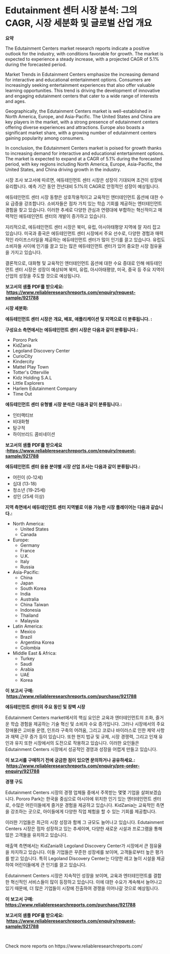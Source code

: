 <p><h1>Edutainment 센터 시장 분석: 그의 CAGR, 시장 세분화 및 글로벌 산업 개요</h1></p><p><strong>요약</strong></p>
<p><p>The Edutainment Centers market research reports indicate a positive outlook for the industry, with conditions favorable for growth. The market is expected to experience a steady increase, with a projected CAGR of 5.1% during the forecasted period. </p><p>Market Trends in Edutainment Centers emphasize the increasing demand for interactive and educational entertainment options. Consumers are increasingly seeking entertainment experiences that also offer valuable learning opportunities. This trend is driving the development of innovative and engaging edutainment centers that cater to a wide range of interests and ages.</p><p>Geographically, the Edutainment Centers market is well-established in North America, Europe, and Asia-Pacific. The United States and China are key players in the market, with a strong presence of edutainment centers offering diverse experiences and attractions. Europe also boasts a significant market share, with a growing number of edutainment centers gaining popularity among consumers. </p><p>In conclusion, the Edutainment Centers market is poised for growth thanks to increasing demand for interactive and educational entertainment options. The market is expected to expand at a CAGR of 5.1% during the forecasted period, with key regions including North America, Europe, Asia-Pacific, the United States, and China driving growth in the industry.</p><p>시장 조사 보고서에 따르면, 에듀테인먼트 센터 시장은 성장이 기대되며 조건이 성장에 유리합니다. 예측 기간 동안 전년대비 5.1%의 CAGR로 안정적인 성장이 예상됩니다.</p><p>에듀테인먼트 센터 시장 동향은 상호작용적이고 교육적인 엔터테인먼트 옵션에 대한 수요 급증을 강조합니다. 소비자들은 점차 가치 있는 학습 기회를 제공하는 엔터테인먼트 경험을 찾고 있습니다. 이러한 추세로 다양한 관심과 연령대에 부합하는 혁신적이고 매력적인 에듀테인먼트 센터의 개발이 증가하고 있습니다.</p><p>지리적으로, 에듀테인먼트 센터 시장은 북미, 유럽, 아시아태평양 지역에 잘 자리 잡고 있습니다. 미국과 중국은 에듀테인먼트 센터 시장에서 주요 선수로, 다양한 경험과 매력적인 라이프스타일을 제공하는 에듀테인먼트 센터가 많이 인기를 끌고 있습니다. 유럽도 소비자들 사이에 인기를 끌고 있는 많은 에듀테인먼트 센터가 있어 중요한 시장 점유율을 가지고 있습니다.</p><p>결론적으로, 대화형 및 교육적인 엔터테인먼트 옵션에 대한 수요 증대로 인해 에듀테인먼트 센터 시장은 성장이 예상되며 북미, 유럽, 아시아태평양, 미국, 중국 등 주요 지역이 산업의 성장을 주도할 것으로 예상됩니다.</p></p>
<p><strong>보고서의 샘플 PDF를 받으세요: &nbsp;<a href="https://www.reliableresearchreports.com/enquiry/request-sample/921788">https://www.reliableresearchreports.com/enquiry/request-sample/921788</a></strong></p>
<p><strong>시장 세분화:</strong></p>
<p><strong> 에듀테인먼트 센터 시장은 개요, 배포, 애플리케이션 및 지역으로 더 분류됩니다. :</strong></p>
<p><strong>구성요소 측면에서는 에듀테인먼트 센터 시장은 다음과 같이 분류됩니다.:</strong></p>
<p><ul><li>Pororo Park</li><li>KidZania</li><li>Legoland Discovery Center</li><li>CurioCity</li><li>Kindercity</li><li>Mattel Play Town</li><li>Totter's Otterville</li><li>Kidz Holding S.A.L</li><li>Little Explorers</li><li>Harlem Edutainment Company</li><li>Time Out</li></ul></p>
<p><strong> 에듀테인먼트 센터 유형별 시장 분석은 다음과 같이 분류됩니다.:</strong></p>
<p><ul><li>인터랙티브</li><li>비대화형</li><li>탐구적</li><li>하이브리드 콤비네이션</li></ul></p>
<p><strong>보고서의 샘플 PDF를 받으세요 :<a href="https://www.reliableresearchreports.com/enquiry/request-sample/921788">https://www.reliableresearchreports.com/enquiry/request-sample/921788</a></strong></p>
<p><strong> 에듀테인먼트 센터 응용 분야별 시장 산업 조사는 다음과 같이 분류됩니다.:</strong></p>
<p><ul><li>어린이 (0-12세)</li><li>십대 (13-18)</li><li>청소년 (19-25세)</li><li>성인 (25세 이상)</li></ul></p>
<p><strong>지역 측면에서 에듀테인먼트 센터 지역별로 이용 가능한 시장 플레이어는 다음과 같습니다.:</strong></p>
<p><ul>
    <li>
        North America:
        <ul>
            <li>United States</li>
            <li>Canada</li>
        </ul>
    </li>
    <li>
        Europe:
        <ul>
            <li>Germany</li>
            <li>France</li>
            <li>U.K.</li>
            <li>Italy</li>
            <li>Russia</li>
        </ul>
    </li>
    <li>
        Asia-Pacific:
        <ul>
            <li>China</li>
            <li>Japan</li>
            <li>South Korea</li>
            <li>India</li>
            <li>Australia</li>
            <li>China Taiwan</li>
            <li>Indonesia</li>
            <li>Thailand</li>
            <li>Malaysia</li>
        </ul>
    </li>
    <li>
        Latin America:
        <ul>
            <li>Mexico</li>
            <li>Brazil</li>
            <li>Argentina Korea</li>
            <li>Colombia</li>
        </ul>
    </li>
    <li>
        Middle East & Africa:
        <ul>
            <li>Turkey</li>
            <li>Saudi</li>
            <li>Arabia</li>
            <li>UAE</li>
            <li>Korea</li>
        </ul>
    </li>
    </ul></p>
<p><strong>이 보고서 구매: &nbsp;<a href="https://www.reliableresearchreports.com/purchase/921788">https://www.reliableresearchreports.com/purchase/921788</a></strong></p>
<p><strong>에듀테인먼트 센터의 주요 동인 및 장벽 시장</strong></p>
<p><p>Edutainment Centers market에서의 핵심 요인은 교육과 엔터테인먼트의 조화, 즐거운 학습 경험을 제공하는 기술 혁신 및 소비자 수요 증가입니다. 그러나 시장에서의 주요 장애물은 고비용 운영, 인프라 구축의 어려움, 그리고 코로나 바이러스로 인한 제약 사항과 재택 근무 증가 등이 있습니다. 또한 현지 법규 및 규제, 시장 경쟁력, 그리고 인재 유인과 유지 또한 시장에서의 도전으로 작용하고 있습니다. 이러한 요인들은 Edutainment Centers 시장에서 성공적인 경영과 성장을 어렵게 만들고 있습니다.</p></p>
<p><strong>이 보고서를 구매하기 전에 궁금한 점이 있으면 문의하거나 공유하세요.: &nbsp;<a href="https://www.reliableresearchreports.com/enquiry/pre-order-enquiry/921788">https://www.reliableresearchreports.com/enquiry/pre-order-enquiry/921788</a></strong></p>
<p><strong>경쟁 구도</strong></p>
<p><p>Edutainment Centers 시장의 경쟁 업체들 중에서 주목받는 몇몇 기업을 살펴보겠습니다. Pororo Park는 한국을 중심으로 아시아에 위치한 인기 있는 엔터테인먼트 센터로, 수많은 어린이들에게 즐거운 경험을 제공하고 있습니다. KidZania는 교육적인 측면을 강조하는 곳으로, 아이들에게 다양한 직업 체험을 할 수 있는 기회를 제공합니다.</p><p>이러한 기업들은 최근의 시장 성장과 함께 그 규모도 늘어나고 있습니다. Edutainment Centers 시장은 점차 성장하고 있는 추세이며, 다양한 새로운 시설과 프로그램을 통해 많은 고객들을 유치하고 있습니다.</p><p>매출액 측면에서는 KidZania와 Legoland Discovery Center가 시장에서 큰 점유율을 차지하고 있습니다. 이들 기업들은 꾸준한 성장세를 보이며, 고객들로부터 높은 평가를 받고 있습니다. 특히 Legoland Discovery Center는 다양한 레고 놀이 시설을 제공하여 어린이들에게 큰 인기를 끌고 있습니다.</p><p>Edutainment Centers 시장은 지속적인 성장을 보이며, 교육과 엔터테인먼트를 결합한 혁신적인 서비스들이 많이 등장하고 있습니다. 이에 대한 수요가 계속해서 늘어나고 있기 때문에, 더 많은 기업들이 시장에 진출하여 경쟁을 이어나갈 것으로 예상됩니다.</p></p>
<p><strong>이 보고서 구매: &nbsp; <a href="https://www.reliableresearchreports.com/purchase/921788">https://www.reliableresearchreports.com/purchase/921788</a></strong></p>
<p><strong>보고서의 샘플 PDF를 받으세요: &nbsp;<a href="https://www.reliableresearchreports.com/enquiry/request-sample/921788">https://www.reliableresearchreports.com/enquiry/request-sample/921788</a></strong><strong></strong></p>
<p>&nbsp;</p>
<p>Check more reports on https://www.reliableresearchreports.com/</p>
